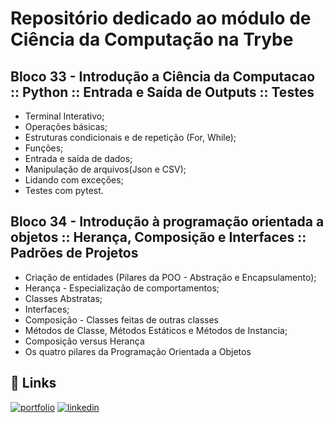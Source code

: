 
# Repositório dedicado ao módulo de Ciência da Computação na Trybe

## Bloco 33 - Introdução a Ciência da Computacao :: Python :: Entrada e Saída de Outputs :: Testes

- Terminal Interativo;
- Operações básicas;
- Estruturas condicionais e de repetição (For, While);
- Funções;
- Entrada e saída de dados;
- Manipulação de arquivos(Json e CSV);
- Lidando com exceções;
- Testes com pytest.


## Bloco 34 - Introdução à programação orientada a objetos :: Herança, Composição e Interfaces :: Padrões de Projetos

- Criação de entidades (Pilares da POO - Abstração e Encapsulamento);
- Herança - Especialização de comportamentos;
- Classes Abstratas;
- Interfaces;
- Composição - Classes feitas de outras classes
- Métodos de Classe, Métodos Estáticos e Métodos de Instancia;
- Composição versus Herança
- Os quatro pilares da Programação Orientada a Objetos


## 🔗 Links
[![portfolio](https://img.shields.io/badge/my_portfolio-000?style=for-the-badge&logo=ko-fi&logoColor=white)](https://github.com/vitorgonzaga)
[![linkedin](https://img.shields.io/badge/linkedin-0A66C2?style=for-the-badge&logo=linkedin&logoColor=white)](https://www.linkedin.com/in/vitorgonzaga/)


